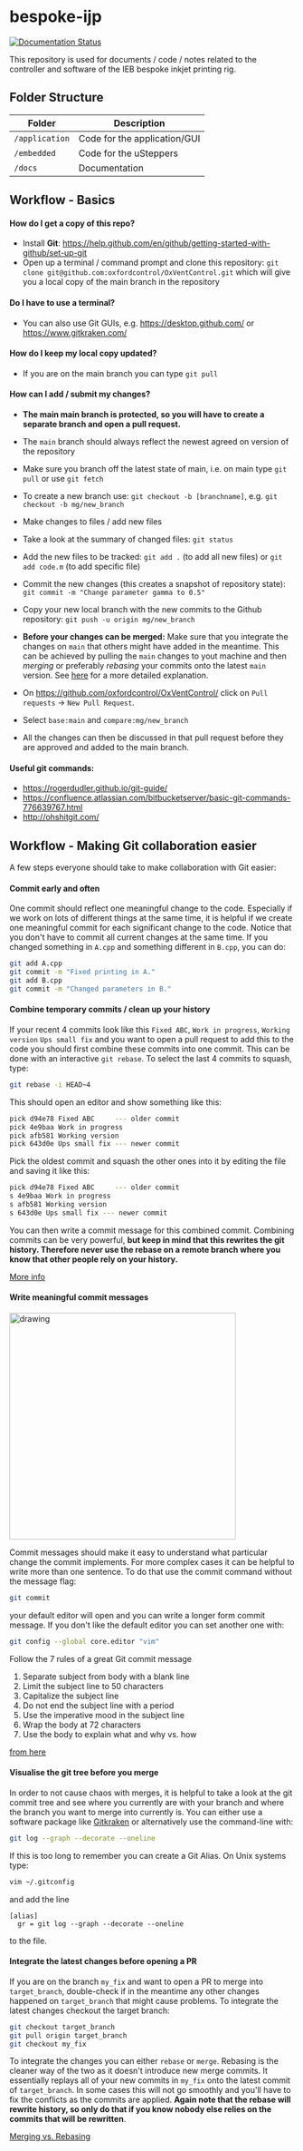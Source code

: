 # bespoke-ijp

[![Documentation Status](https://readthedocs.org/projects/bespoke-ijp/badge/?version=latest)](https://bespoke-ijp.readthedocs.io/en/latest/?badge=latest)

This repository is used for documents / code / notes related to the controller and software of the IEB bespoke inkjet printing rig. 
## Folder Structure
| Folder       |  Description  | 
| -------------| -------------|
| `/application`      | Code for the application/GUI |
| `/embedded`      | Code for the uSteppers |
| `/docs`      | Documentation |





## Workflow - Basics 
#### How do I get a copy of this repo?
- Install **Git**: https://help.github.com/en/github/getting-started-with-github/set-up-git
- Open up a terminal / command prompt and clone this repository: `git clone git@github.com:oxfordcontrol/OxVentControl.git` which will give you a local copy of the main branch in the repository

#### Do I have to use a terminal?
- You can also use Git GUIs, e.g. https://desktop.github.com/ or https://www.gitkraken.com/

#### How do I keep my local copy updated?
- If you are on the main branch you can type `git pull`

#### How can I add / submit my changes?
- **The main main branch is protected, so you will have to create a separate branch and open a pull request.**
- The `main` branch should always reflect the newest agreed on version of the repository
- Make sure you branch off the latest state of main, i.e. on main type `git pull` or use `git fetch`
- To create a new branch use: `git checkout -b [branchname]`, e.g. `git checkout -b mg/new_branch`
- Make changes to files / add new files
- Take a look at the summary of changed files: `git status` 
- Add the new files to be tracked: `git add .` (to add all new files) or `git add code.m` (to add specific file)
- Commit the new changes (this creates a snapshot of repository state): `git commit -m "Change parameter gamma to 0.5"`
- Copy your new local branch with the new commits to the Github repository: `git push -u origin mg/new_branch`

- **Before your changes can be merged:** Make sure that you integrate the changes on `main` that others might have added in the meantime. This can be achieved by pulling the `main` changes to yout machine and then *merging* or preferably *rebasing* your commits onto the latest `main` version. See [here](https://gist.github.com/blackfalcon/8428401#keeping-current-with-the-master-branch) for a more detailed explanation.
- On https://github.com/oxfordcontrol/OxVentControl/ click on `Pull requests` -> `New Pull Request`. 
- Select `base:main` and `compare:mg/new_branch`
- All the changes can then be discussed in that pull request before they are approved and added to the main branch.
#### Useful git commands:
- https://rogerdudler.github.io/git-guide/
- https://confluence.atlassian.com/bitbucketserver/basic-git-commands-776639767.html
- http://ohshitgit.com/

## Workflow - Making Git collaboration easier 
A few steps everyone should take to make collaboration with Git easier:

#### Commit early and often
One commit should reflect one meaningful change to the code. Especially if we work on lots of different things at the same time, it is helpful if we create one meaningful commit for each significant change to the code. Notice that you don't have to commit all current changes at the same time. If you changed something in `A.cpp` and something different in `B.cpp`, you can do:
```bash
git add A.cpp
git commit -m "Fixed printing in A."
git add B.cpp
git commit -m "Changed parameters in B."
```
#### Combine temporary commits / clean up your history
If your recent 4 commits look like this `Fixed ABC`, `Work in progress`, `Working version` `Ups small fix` and you want to open a pull request to add this to the code you should first combine these commits into one commit. This can be done with an interactive  `git rebase`. To select the last 4 commits to squash, type:
```bash
git rebase -i HEAD~4
```
This should open an editor and show something like this:
```bash
pick d94e78 Fixed ABC     --- older commit
pick 4e9baa Work in progress
pick afb581 Working version  
pick 643d0e Ups small fix --- newer commit
```
Pick the oldest commit and squash the other ones into it by editing the file and saving it like this:
```bash
pick d94e78 Fixed ABC     --- older commit
s 4e9baa Work in progress
s afb581 Working version  
s 643d0e Ups small fix --- newer commit
```
You can then write a commit message for this combined commit. Combining commits can be very powerful, **but keep in mind that this rewrites the git history. Therefore never use the rebase on a remote branch where you know that other people rely on your history.**

[More info](https://www.internalpointers.com/post/squash-commits-into-one-git)

#### Write meaningful commit messages
<img src="https://imgs.xkcd.com/comics/git_commit_2x.png" alt="drawing" width="400"/>

Commit messages should make it easy to understand what particular change the commit implements. For more complex cases it can be helpful to write more than one sentence. To do that use the commit command without the message flag:
```bash
git commit
```
your default editor will open and you can write a longer form commit message. If you don't like the default editor you can set another one with:
```bash
git config --global core.editor "vim"
```

Follow the 7 rules of a great Git commit message

1. Separate subject from body with a blank line
2. Limit the subject line to 50 characters
3. Capitalize the subject line
4. Do not end the subject line with a period
5. Use the imperative mood in the subject line
6. Wrap the body at 72 characters
7. Use the body to explain what and why vs. how

[from here](https://chris.beams.io/posts/git-commit/)

#### Visualise the git tree before you merge
In order to not cause chaos with merges, it is helpful to take a look at the git commit tree and see where you currently are with your branch and where the branch you want to merge into currently is. You can either use a software package like [Gitkraken](https://www.gitkraken.com/) or alternatively use the command-line with:
```bash
git log --graph --decorate --oneline
```
If this is too long to remember you can create a Git Alias. On Unix systems type:
```bash
vim ~/.gitconfig
```
and add the line
```
[alias]
  gr = git log --graph --decorate --oneline
```
to the file.
#### Integrate the latest changes before opening a PR
If you are on the branch `my_fix` and want to open a PR to merge into `target_branch`, double-check if in the meantime any other changes happened on `target_branch` that might cause problems. To integrate the latest changes checkout the target branch:
```bash
git checkout target_branch
git pull origin target_branch
git checkout my_fix
```
To integrate the changes you can either `rebase` or `merge`. Rebasing is the cleaner way of the two as it doesn't introduce new merge commits. It essentially replays all of your new commits in `my_fix` onto the latest commit of `target_branch`. In some cases this will not go smoothly and you'll have to fix the conflicts as the commits are applied. **Again note that the rebase will rewrite history, so only do that if you know nobody else relies on the commits that will be rewritten**.

[Merging vs. Rebasing](https://www.atlassian.com/git/tutorials/merging-vs-rebasing)
